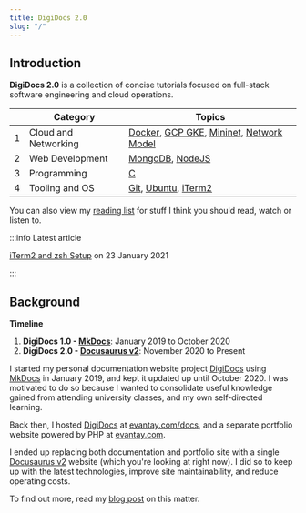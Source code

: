 ```yaml
---
title: DigiDocs 2.0
slug: "/"
---
```


## Introduction

**DigiDocs 2.0** is a collection of concise tutorials focused on full-stack software engineering and cloud operations.

|     | Category             | Topics                                                                                                               |
| --- | -------------------- | -------------------------------------------------------------------------------------------------------------------- |
| 1   | Cloud and Networking | [Docker](docker-cheatsheet), [GCP GKE](gcp-gke-cheatsheet), [Mininet](mininet-setup), [Network Model](network-model) |
| 2   | Web Development      | [MongoDB](mongodb-setup), [NodeJS](nodejs-auto-reload)                                                               |
| 3   | Programming          | [C](c-cheatsheet)                                                                                                    |
| 4   | Tooling and OS       | [Git](git-cheatsheet), [Ubuntu](os-ubuntu-cheatsheet), [iTerm2](iterm2-zsh-setup)                                    |

You can also view my [reading list](reading-list) for stuff I think you should read, watch or listen to.

:::info Latest article

[iTerm2 and zsh Setup](iterm2-zsh-setup) on 23 January 2021

:::

## Background

**Timeline**

1. **DigiDocs 1.0 - [MkDocs](https://www.mkdocs.org/)**: January 2019 to October 2020
1. **DigiDocs 2.0 - [Docusaurus v2](https://v2.docusaurus.io/)**: November 2020 to Present

I started my personal documentation website project [DigiDocs](https://digipie.github.io/digidocs/) using [MkDocs](https://www.mkdocs.org/) in January 2019, and kept it updated up until October 2020. I was motivated to do so because I wanted to consolidate useful knowledge gained from attending university classes, and my own self-directed learning.

Back then, I hosted [DigiDocs](https://digipie.github.io/digidocs/) at [evantay.com/docs](https://www.evantay.com/docs/), and a separate portfolio website powered by PHP at [evantay.com](https://www.evantay.com).

I ended up replacing both documentation and portfolio site with a single [Docusaurus v2](https://v2.docusaurus.io/) website (which you're looking at right now). I did so to keep up with the latest technologies, improve site maintainability, and reduce operating costs.

To find out more, read my [blog post](../blog/history) on this matter.
